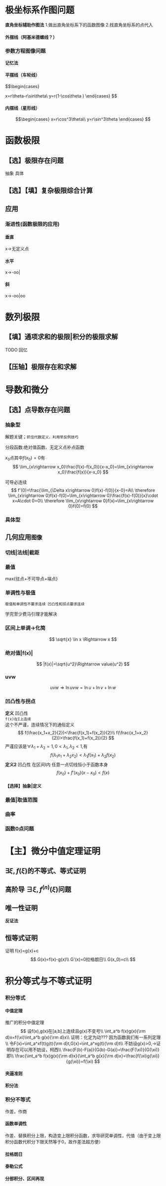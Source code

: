 # 极坐标系作图问题
**直角坐标辅助作图法**
1.做出直角坐标系下的函数图像
2.找直角坐标系的点代入
#### 外摆线（阿基米德螺线？）

### 参数方程图像问题
**记忆法**
#### 平摆线（车轮线）
$$\begin{cases}
   
   x=r\theta-r\sin\theta\\
   y=r(1-\cos\theta )
\end{cases}
$$
#### 内摆线（星形线）
$$\begin{cases} 
   x=r\cos^3\theta\\
   y=r\sin^3\theta 
\end{cases}
$$


# 函数极限
## 【选】极限存在问题
抽象 具体
## 【选】【填】复杂极限综合计算

## 应用
### 渐进性(函数极限的应用)
#### 垂直
x→无定义点
#### 水平
x→-oo|
#### 斜
x→-oo|oo
# 数列极限
##  【填】通项求和的极限|积分的极限求解
TODO 回忆  
## 【压轴】极限存在和求解
# 导数和微分
## 【选】点导数存在问题
### 抽象型
解题关键；`抓住代数定义，利用举反例技巧`  

分段函数:绝对值函数、无定义点补点函数

$x_0$点其中$f(x_0)=0$有
$$
\lim_{x\rightarrow x_0}\frac{f(x)-f(x_0)}{x-x_0}=\lim_{x\rightarrow x_0}\frac{f(x)}{x-x_0}
$$


可导必连续
$$
f'(0)=\frac{\lim_{\Delta x\rightarrow 0}f(x)-f(0)}{x-0}=A\\
\therefore \lim_{x\rightarrow 0}f(x)-f(0)=\lim_{x\rightarrow 0}\frac{f(x)-f(0)}{x}\cdot x=A\cdot 0=0\\
\therefore \lim_{x\rightarrow 0}f(x)=\lim_{x\rightarrow 0}f(0)=f(0)
$$
### 具体型


## 几何应用`图像`
### 切线|法线|截距

### 最值
max{驻点+不可导点+端点}
### 单调性与极值
`极值和单调性不要求连续 凹凸性和拐点要求连续`


学完至少费马引理才能解决
### 区间上单调->化简
$$
\sqrt{x} \ln x \Rightarrow x
$$
### 绝对值|f(x)|
$$
|f(x)|=\sqrt{u^2}\Rightarrow value(u^2)
$$
### uvw
$$
uvw\Rightarrow\ln uvw=\ln u+\ln v+\ln w
$$


### 凹凸性与拐点

**定义** 凹凸性  
`f(x)在I上连续`  
这个不严谨，连续情况下的通俗定义
$$
f(\frac{x_1+x_2}{2})<\frac{f(x_1)+f(x_2)}{2}\\
f(\frac{x_1+x_2}{2})>\frac{f(x_1)+f(x_2)}{2}
$$
严谨应该是$\forall \lambda_1+\lambda_2=1,0<\lambda_1,\lambda_2<1$,有
$$
f(\lambda_1x_1+\lambda_2x_2)<\lambda_1f(x_1)+\lambda _2f(x_2)
$$
**定义2** 凹凸性 
在区间I内 任意一点切线恒小于函数本身
$$
   f(x_0)+f'(x_0)(x-x_0)<f(x)
$$


#### 【选择】抽象|定义

### 最值|取值范围
### 曲率

###  函数0点问题

# 【主】微分中值定理证明
## $\exists \xi,f(\xi)$的不等式、等式证明 
## 高阶导 $\exists \xi,f^{(n)}(\xi)$问题
## 唯一性证明
**反证法**
##  恒等式证明
证明 f(x)=g(x)+c
$$
G(x)=f(x)-g(x)\\
G'(x)=0拉格朗日\\
G(x_0)=c\\
$$

# 积分等式与不等式证明
### 积分等式
#### 中值定理
推广的积分中值定理
$$
设f(x),g(x)在[a,b]上连续且g(x)不变号\\
\int_a^b f(x)g(x){\rm d}x=f(\xi)\int_a^b g(x){\rm d}x\\
证明：化定为动??? 因为函数我们有一系列定理\\
令F(x)=\int_a^xf(t)g(t){\rm d}t,G(x)=\int_a^xg(t){\rm d}t\\
不妨设g(x)>0,->证明存在可以用不妨设，柯西\\
\frac{F(b)-F(a)}{G(b)-G(a)}=\frac{F(\xi)}{G(\xi)}即\\
\frac{\int_a^b f(x)g(x){\rm d}x}{\int_a^b g(x){\rm d}x}=\frac{f(\xi)g(\xi)}{g(\xi)}=f(\xi)
$$
#### 夹逼准则 
#### 积分法
### 积分不等式
作差，作商
#### 函数单调性
作差、替换积分上限，构造变上限积分函数，求导研究单调性，代值（由于变上限积分函数代积分下限天然等于0，故作差法超方便）
#### 拉格朗日
#### 泰勒公式
#### 分部积分、区间再现